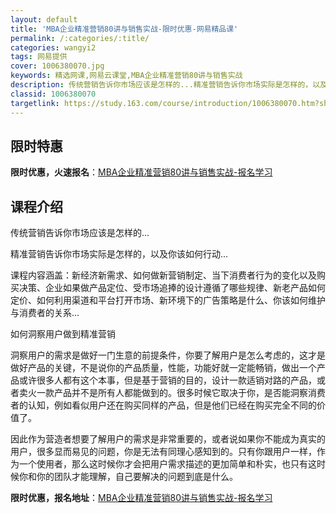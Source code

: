 ```yaml
---
layout: default
title: 'MBA企业精准营销80讲与销售实战-限时优惠-网易精品课'
permalink: /:categories/:title/
categories: wangyi2
tags: 网易提供
cover: 1006380070.jpg
keywords: 精选网课,网易云课堂,MBA企业精准营销80讲与销售实战
description: 传统营销告诉你市场应该是怎样的...精准营销告诉你市场实际是怎样的，以及你该如何行动...课程内容涵盖：新经济新需求、如
classid: 1006380070
targetlink: https://study.163.com/course/introduction/1006380070.htm?share=1&shareId=1025206652&utm_campaign=share&utm_medium=iphoneShare&utm_source=&utm_u=1025206652
---
```


## 限时特惠

**限时优惠，火速报名**：[MBA企业精准营销80讲与销售实战-报名学习](https://study.163.com/course/introduction/1006380070.htm?share=1&shareId=1025206652&utm_campaign=share&utm_medium=iphoneShare&utm_source=&utm_u=1025206652)

## 课程介绍

传统营销告诉你市场应该是怎样的...

精准营销告诉你市场实际是怎样的，以及你该如何行动...

课程内容涵盖：新经济新需求、如何做新营销制定、当下消费者行为的变化以及购买决策、企业如果做产品定位、受市场追捧的设计遵循了哪些规律、新老产品如何定价、如何利用渠道和平台打开市场、新环境下的广告策略是什么、你该如何维护与消费者的关系...



如何洞察用户做到精准营销 

洞察用户的需求是做好一门生意的前提条件，你要了解用户是怎么考虑的，这才是做好产品的关键，不是说你的产品质量，性能，功能好就一定能畅销，做出一个产品或许很多人都有这个本事，但是基于营销的目的，设计一款适销对路的产品，或者卖火一款产品并不是所有人都能做到的。很多时候它取决于你，是否能洞察消费者的认知，例如看似用户还在购买同样的产品，但是他们已经在购买完全不同的价值了。

因此作为营造者想要了解用户的需求是非常重要的，或者说如果你不能成为真实的用户，很多显而易见的问题，你是无法有同理心感知到的。只有你跟用户一样，作为一个使用者，那么这时候你才会把用户需求描述的更加简单和朴实，也只有这时候你和你的团队才能理解，自己要解决的问题到底是什么。

**限时优惠，报名地址**：[MBA企业精准营销80讲与销售实战-报名学习](https://study.163.com/course/introduction/1006380070.htm?share=1&shareId=1025206652&utm_campaign=share&utm_medium=iphoneShare&utm_source=&utm_u=1025206652)

